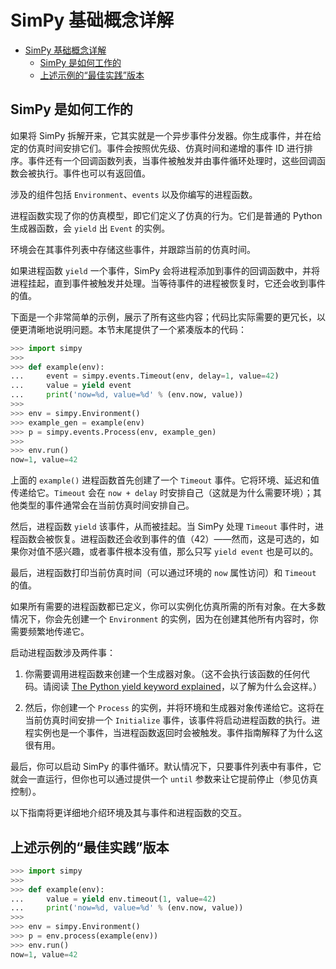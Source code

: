 # SimPy 基础概念详解

- [SimPy 基础概念详解](#simpy-基础概念详解)
  - [SimPy 是如何工作的](#simpy-是如何工作的)
  - [上述示例的“最佳实践”版本](#上述示例的最佳实践版本)

## SimPy 是如何工作的

如果将 SimPy 拆解开来，它其实就是一个异步事件分发器。你生成事件，并在给定的仿真时间安排它们。事件会按照优先级、仿真时间和递增的事件 ID 进行排序。事件还有一个回调函数列表，当事件被触发并由事件循环处理时，这些回调函数会被执行。事件也可以有返回值。

涉及的组件包括 `Environment`、`events` 以及你编写的进程函数。

进程函数实现了你的仿真模型，即它们定义了仿真的行为。它们是普通的 Python 生成器函数，会 `yield` 出 `Event` 的实例。

环境会在其事件列表中存储这些事件，并跟踪当前的仿真时间。

如果进程函数 `yield` 一个事件，SimPy 会将进程添加到事件的回调函数中，并将进程挂起，直到事件被触发并处理。当等待事件的进程被恢复时，它还会收到事件的值。

下面是一个非常简单的示例，展示了所有这些内容；代码比实际需要的更冗长，以便更清晰地说明问题。本节末尾提供了一个紧凑版本的代码：

```python
>>> import simpy
>>>
>>> def example(env):
...     event = simpy.events.Timeout(env, delay=1, value=42)
...     value = yield event
...     print('now=%d, value=%d' % (env.now, value))
>>>
>>> env = simpy.Environment()
>>> example_gen = example(env)
>>> p = simpy.events.Process(env, example_gen)
>>>
>>> env.run()
now=1, value=42
```

上面的 `example()` 进程函数首先创建了一个 `Timeout` 事件。它将环境、延迟和值传递给它。`Timeout` 会在 `now + delay` 时安排自己（这就是为什么需要环境）；其他类型的事件通常会在当前仿真时间安排自己。

然后，进程函数 `yield` 该事件，从而被挂起。当 SimPy 处理 `Timeout` 事件时，进程函数会被恢复。进程函数还会收到事件的值（42）——然而，这是可选的，如果你对值不感兴趣，或者事件根本没有值，那么只写 `yield event` 也是可以的。

最后，进程函数打印当前仿真时间（可以通过环境的 `now` 属性访问）和 `Timeout` 的值。

如果所有需要的进程函数都已定义，你可以实例化仿真所需的所有对象。在大多数情况下，你会先创建一个 `Environment` 的实例，因为在创建其他所有内容时，你需要频繁地传递它。

启动进程函数涉及两件事：

1. 你需要调用进程函数来创建一个生成器对象。（这不会执行该函数的任何代码。请阅读 [The Python yield keyword explained](https://realpython.com/introduction-to-python-generators/#the-python-yield-keyword-explained)，以了解为什么会这样。）

2. 然后，你创建一个 `Process` 的实例，并将环境和生成器对象传递给它。这将在当前仿真时间安排一个 `Initialize` 事件，该事件将启动进程函数的执行。进程实例也是一个事件，当进程函数返回时会被触发。事件指南解释了为什么这很有用。

最后，你可以启动 SimPy 的事件循环。默认情况下，只要事件列表中有事件，它就会一直运行，但你也可以通过提供一个 `until` 参数来让它提前停止（参见仿真控制）。

以下指南将更详细地介绍环境及其与事件和进程函数的交互。

## 上述示例的“最佳实践”版本

```python
>>> import simpy
>>>
>>> def example(env):
...     value = yield env.timeout(1, value=42)
...     print('now=%d, value=%d' % (env.now, value))
>>>
>>> env = simpy.Environment()
>>> p = env.process(example(env))
>>> env.run()
now=1, value=42
```
